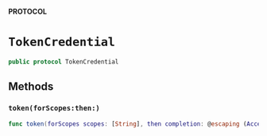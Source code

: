**PROTOCOL**

# `TokenCredential`

```swift
public protocol TokenCredential
```

## Methods
### `token(forScopes:then:)`

```swift
func token(forScopes scopes: [String], then completion: @escaping (AccessToken?) -> Void)
```
